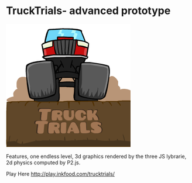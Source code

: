 # TruckTrials- advanced prototype
![alt tag](/assets/images/logo.png)

Features, one endless level, 3d graphics rendered by the three JS lybrarie, 2d physics computed by P2.js.

Play Here http://play.inkfood.com/trucktrials/
